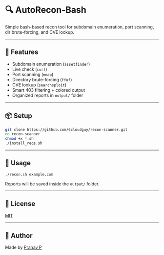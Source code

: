 # 🔍 AutoRecon-Bash

Simple bash-based recon tool for subdomain enumeration, port scanning, dir brute-forcing, and CVE lookup.

---

## 🚀 Features

- Subdomain enumeration (`assetfinder`)
- Live check (`curl`)
- Port scanning (`nmap`)
- Directory brute-forcing (`ffuf`)
- CVE lookup (`searchsploit`)
- Smart 403 filtering + colored output
- Organized reports in `output/` folder

---

## 📦 Setup

```bash
git clone https://github.com/6cloudguy/recon-scanner.git
cd recon-scanner
chmod +x *.sh
./install_reqs.sh
```

---

## 🔧 Usage

```bash
./recon.sh example.com
```

Reports will be saved inside the `output/` folder.

---

## 📝 License

[MIT](LICENSE)

---

## 👤 Author

Made by [Pranav P](https://github.com/YOUR_USERNAME)
